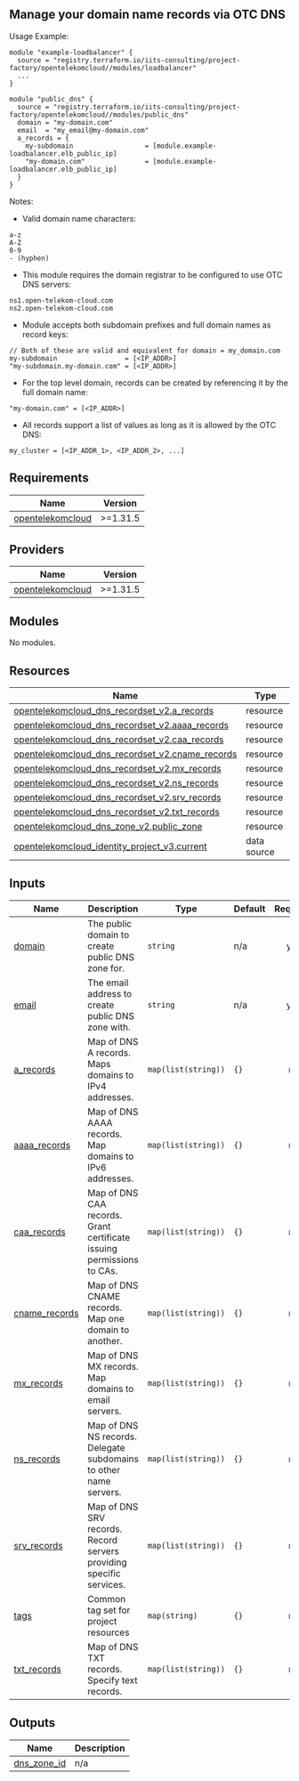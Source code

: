 ## Manage your domain name records via OTC DNS
Usage Example:

```hcl
module "example-loadbalancer" {
  source = "registry.terraform.io/iits-consulting/project-factory/opentelekomcloud//modules/loadbalancer"
  ...
}

module "public_dns" {
  source = "registry.terraform.io/iits-consulting/project-factory/opentelekomcloud//modules/public_dns"
  domain = "my-domain.com"
  email  = "my_email@my-domain.com"
  a_records = {
    my-subdomain                  = [module.example-loadbalancer.elb_public_ip]
    "my-domain.com"               = [module.example-loadbalancer.elb_public_ip]
  }
}
```
Notes:
- Valid domain name characters:
```
a-z
A-Z
0-9
- (hyphen)
```
- This module requires the domain registrar to be configured to use OTC DNS servers:
```
ns1.open-telekom-cloud.com
ns2.open-telekom-cloud.com
```
- Module accepts both subdomain prefixes and full domain names as record keys:
```hcl
// Both of these are valid and equivalent for domain = my_domain.com
my-subdomain                 = [<IP_ADDR>]
"my-subdomain.my-domain.com" = [<IP_ADDR>]
```
- For the top level domain, records can be created by referencing it by the full domain name:
```hcl
"my-domain.com" = [<IP_ADDR>]
```
- All records support a list of values as long as it is allowed by the OTC DNS:
```hcl
my_cluster = [<IP_ADDR_1>, <IP_ADDR_2>, ...]
```
<!-- BEGIN_TF_DOCS -->
## Requirements

| Name | Version |
|------|---------|
| <a name="requirement_opentelekomcloud"></a> [opentelekomcloud](#requirement\_opentelekomcloud) | >=1.31.5 |

## Providers

| Name | Version |
|------|---------|
| <a name="provider_opentelekomcloud"></a> [opentelekomcloud](#provider\_opentelekomcloud) | >=1.31.5 |

## Modules

No modules.

## Resources

| Name | Type |
|------|------|
| [opentelekomcloud_dns_recordset_v2.a_records](https://registry.terraform.io/providers/opentelekomcloud/opentelekomcloud/latest/docs/resources/dns_recordset_v2) | resource |
| [opentelekomcloud_dns_recordset_v2.aaaa_records](https://registry.terraform.io/providers/opentelekomcloud/opentelekomcloud/latest/docs/resources/dns_recordset_v2) | resource |
| [opentelekomcloud_dns_recordset_v2.caa_records](https://registry.terraform.io/providers/opentelekomcloud/opentelekomcloud/latest/docs/resources/dns_recordset_v2) | resource |
| [opentelekomcloud_dns_recordset_v2.cname_records](https://registry.terraform.io/providers/opentelekomcloud/opentelekomcloud/latest/docs/resources/dns_recordset_v2) | resource |
| [opentelekomcloud_dns_recordset_v2.mx_records](https://registry.terraform.io/providers/opentelekomcloud/opentelekomcloud/latest/docs/resources/dns_recordset_v2) | resource |
| [opentelekomcloud_dns_recordset_v2.ns_records](https://registry.terraform.io/providers/opentelekomcloud/opentelekomcloud/latest/docs/resources/dns_recordset_v2) | resource |
| [opentelekomcloud_dns_recordset_v2.srv_records](https://registry.terraform.io/providers/opentelekomcloud/opentelekomcloud/latest/docs/resources/dns_recordset_v2) | resource |
| [opentelekomcloud_dns_recordset_v2.txt_records](https://registry.terraform.io/providers/opentelekomcloud/opentelekomcloud/latest/docs/resources/dns_recordset_v2) | resource |
| [opentelekomcloud_dns_zone_v2.public_zone](https://registry.terraform.io/providers/opentelekomcloud/opentelekomcloud/latest/docs/resources/dns_zone_v2) | resource |
| [opentelekomcloud_identity_project_v3.current](https://registry.terraform.io/providers/opentelekomcloud/opentelekomcloud/latest/docs/data-sources/identity_project_v3) | data source |

## Inputs

| Name | Description | Type | Default | Required |
|------|-------------|------|---------|:--------:|
| <a name="input_domain"></a> [domain](#input\_domain) | The public domain to create public DNS zone for. | `string` | n/a | yes |
| <a name="input_email"></a> [email](#input\_email) | The email address to create public DNS zone with. | `string` | n/a | yes |
| <a name="input_a_records"></a> [a\_records](#input\_a\_records) | Map of DNS A records. Maps domains to IPv4 addresses. | `map(list(string))` | `{}` | no |
| <a name="input_aaaa_records"></a> [aaaa\_records](#input\_aaaa\_records) | Map of DNS AAAA records. Map domains to IPv6 addresses. | `map(list(string))` | `{}` | no |
| <a name="input_caa_records"></a> [caa\_records](#input\_caa\_records) | Map of DNS CAA records. Grant certificate issuing permissions to CAs. | `map(list(string))` | `{}` | no |
| <a name="input_cname_records"></a> [cname\_records](#input\_cname\_records) | Map of DNS CNAME records. Map one domain to another. | `map(list(string))` | `{}` | no |
| <a name="input_mx_records"></a> [mx\_records](#input\_mx\_records) | Map of DNS MX records. Map domains to email servers. | `map(list(string))` | `{}` | no |
| <a name="input_ns_records"></a> [ns\_records](#input\_ns\_records) | Map of DNS NS records. Delegate subdomains to other name servers. | `map(list(string))` | `{}` | no |
| <a name="input_srv_records"></a> [srv\_records](#input\_srv\_records) | Map of DNS SRV records. Record servers providing specific services. | `map(list(string))` | `{}` | no |
| <a name="input_tags"></a> [tags](#input\_tags) | Common tag set for project resources | `map(string)` | `{}` | no |
| <a name="input_txt_records"></a> [txt\_records](#input\_txt\_records) | Map of DNS TXT records. Specify text records. | `map(list(string))` | `{}` | no |

## Outputs

| Name | Description |
|------|-------------|
| <a name="output_dns_zone_id"></a> [dns\_zone\_id](#output\_dns\_zone\_id) | n/a |
<!-- END_TF_DOCS -->
